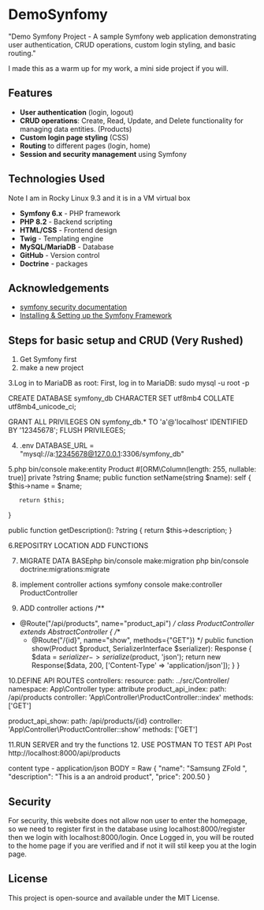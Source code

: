 
# DemoSynfomy

"Demo Symfony Project - A sample Symfony web application demonstrating user authentication, CRUD operations, custom login styling, and basic routing."

I made this as a warm up for my work, a mini side project if you will.


## Features

- **User authentication** (login, logout)
- **CRUD operations**: Create, Read, Update, and Delete functionality for managing data entities. (Products)
- **Custom login page styling** (CSS)
- **Routing** to different pages (login, home)
- **Session and security management** using Symfony





## Technologies Used
Note I am in Rocky Linux 9.3 and it is in a VM virtual box


- **Symfony 6.x** - PHP framework
- **PHP 8.2** - Backend scripting
- **HTML/CSS** - Frontend design
- **Twig** - Templating engine
- **MySQL/MariaDB** - Database
- **GitHub** - Version control
- **Doctrine** - packages

## Acknowledgements

 - [symfony security documentation](https://symfony.com/doc/current/security.html#the-user)
 - [Installing & Setting up the Symfony Framework](https://symfony.com/doc/current/setup.html)

## Steps for basic setup and CRUD (Very Rushed)
1. Get Symfony first
2. make a new project

3.Log in to MariaDB as root: First, log in to MariaDB:
sudo mysql -u root -p

CREATE DATABASE symfony_db CHARACTER SET utf8mb4 COLLATE utf8mb4_unicode_ci;

GRANT ALL PRIVILEGES ON symfony_db.* TO 'a'@'localhost' IDENTIFIED BY '12345678';
FLUSH PRIVILEGES;

4. .env
DATABASE_URL = "mysql://a:12345678@127.0.0.1:3306/symfony_db"

5.php bin/console make:entity Product
#[ORM\Column(length: 255, nullable: true)]
   private ?string $name;
public function setName(string $name): self
   {
       $this->name = $name;

       return $this;
   }


   public function getDescription(): ?string
   {
       return $this->description;
   }


6.REPOSITRY LOCATION
 ADD FUNCTIONS

7. MIGRATE DATA BASEphp bin/console make:migration
php bin/console doctrine:migrations:migrate

8. implement controller actions
symfony console make:controller ProductController

9. ADD controller actions
/**
* @Route("/api/products", name="product_api")
*/
class ProductController extends AbstractController
{
     /**
    * @Route("/{id}", name="show", methods={"GET"})
    */
   public function show(Product $product, SerializerInterface $serializer): Response
   {
       $data = $serializer->serialize($product, 'json');
       return new Response($data, 200, ['Content-Type' => 'application/json']);
   }
}

10.DEFINE API ROUTES
controllers:
   resource:
       path: ../src/Controller/
       namespace: App\Controller
   type: attribute
product_api_index:
   path: /api/products
   controller: 'App\Controller\ProductController::index'
   methods: ['GET']


product_api_show:
   path: /api/products/{id}
   controller: 'App\Controller\ProductController::show'
   methods: ['GET']


11.RUN SERVER and try the functions
12. USE POSTMAN TO TEST API
Post http://localhost:8000/api/products
 
content type - application/json
BODY = Raw
{
    "name": "Samsung ZFold ",
    "description": "This is a an android product",
    "price": 200.50
}


## Security 
For security, this website does not allow non user to enter the homepage, so we need to register first in the database using localhost:8000/register then we login with localhost:8000/login. Once Logged in, you will be routed to the home page if you are verified and if not it will stil keep you at the login page.

## License
This project is open-source and available under the MIT License.
